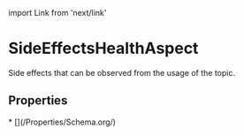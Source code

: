 import Link from 'next/link'

# SideEffectsHealthAspect

Side effects that can be observed from the usage of the topic.

## Properties

<Grid>
* [](/Properties/Schema.org/)

</Grid>

